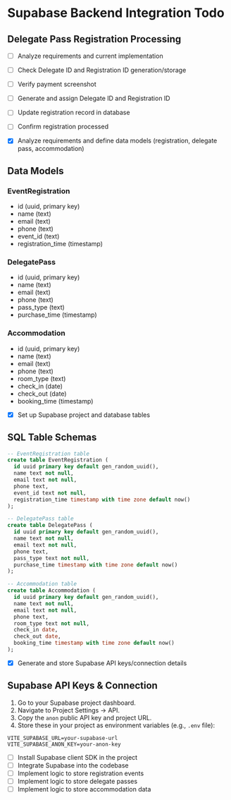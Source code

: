 # Supabase Backend Integration Todo
## Delegate Pass Registration Processing

- [ ] Analyze requirements and current implementation
- [ ] Check Delegate ID and Registration ID generation/storage
- [ ] Verify payment screenshot
- [ ] Generate and assign Delegate ID and Registration ID
- [ ] Update registration record in database
- [ ] Confirm registration processed


- [x] Analyze requirements and define data models (registration, delegate pass, accommodation)

## Data Models

### EventRegistration
- id (uuid, primary key)
- name (text)
- email (text)
- phone (text)
- event_id (text)
- registration_time (timestamp)

### DelegatePass
- id (uuid, primary key)
- name (text)
- email (text)
- phone (text)
- pass_type (text)
- purchase_time (timestamp)

### Accommodation
- id (uuid, primary key)
- name (text)
- email (text)
- phone (text)
- room_type (text)
- check_in (date)
- check_out (date)
- booking_time (timestamp)
- [x] Set up Supabase project and database tables

## SQL Table Schemas

```sql
-- EventRegistration table
create table EventRegistration (
  id uuid primary key default gen_random_uuid(),
  name text not null,
  email text not null,
  phone text,
  event_id text not null,
  registration_time timestamp with time zone default now()
);

-- DelegatePass table
create table DelegatePass (
  id uuid primary key default gen_random_uuid(),
  name text not null,
  email text not null,
  phone text,
  pass_type text not null,
  purchase_time timestamp with time zone default now()
);

-- Accommodation table
create table Accommodation (
  id uuid primary key default gen_random_uuid(),
  name text not null,
  email text not null,
  phone text,
  room_type text not null,
  check_in date,
  check_out date,
  booking_time timestamp with time zone default now()
);
```
- [x] Generate and store Supabase API keys/connection details

## Supabase API Keys & Connection

1. Go to your Supabase project dashboard.
2. Navigate to Project Settings → API.
3. Copy the `anon` public API key and project URL.
4. Store these in your project as environment variables (e.g., `.env` file):

```
VITE_SUPABASE_URL=your-supabase-url
VITE_SUPABASE_ANON_KEY=your-anon-key
```
- [ ] Install Supabase client SDK in the project
- [ ] Integrate Supabase into the codebase
- [ ] Implement logic to store registration events
- [ ] Implement logic to store delegate passes
- [ ] Implement logic to store accommodation data

